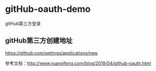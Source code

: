 # gitHub-oauth-demo
gitHub第三方登录

## gitHub第三方创建地址
 https://github.com/settings/applications/new

 参考文档：http://www.ruanyifeng.com/blog/2019/04/github-oauth.html
